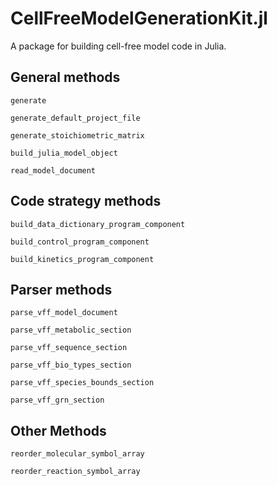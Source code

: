 # CellFreeModelGenerationKit.jl

A package for building cell-free model code in Julia.

## General methods
```@docs
generate
```
```@docs
generate_default_project_file
```
```@docs
generate_stoichiometric_matrix
```
```@docs
build_julia_model_object
```
```@docs
read_model_document
```

## Code strategy methods
```@docs
build_data_dictionary_program_component
```
```@docs
build_control_program_component
```
```@docs
build_kinetics_program_component
```

## Parser methods
```@docs
parse_vff_model_document
```
```@docs
parse_vff_metabolic_section
```
```@docs
parse_vff_sequence_section
```
```@docs
parse_vff_bio_types_section
```
```@docs
parse_vff_species_bounds_section
```
```@docs
parse_vff_grn_section
```

## Other Methods
```@docs
reorder_molecular_symbol_array
```
```@docs
reorder_reaction_symbol_array
```



